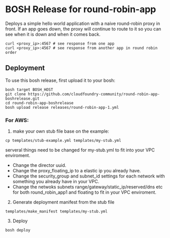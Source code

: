 # BOSH Release for round-robin-app

Deploys a simple hello world application with a naive round-robin proxy in front.
If an app goes down, the proxy will continue to route to it so you can see when it is down and when it comes back.

```
curl <proxy_ip>:4567 # see response from one app
curl <proxy_ip>:4567 # see response from another app in round robin order
```

## Deployment

To use this bosh release, first upload it to your bosh:

```
bosh target BOSH_HOST
git clone https://github.com/cloudfoundry-community/round-robin-app-boshrelease.git
cd round-robin-app-boshrelease
bosh upload release releases/round-robin-app-1.yml
```

### For AWS:

1. make your own stub file base on the example:
  ```
  cp templates/stub-example.yml templates/my-stub.yml
  ```
  serveral things need to be changed for my-stub.yml to fit into your VPC enviroment.

  * Change the director uuid.
  * Change the proxy_floating_ip to a elastic ip you already have.
  * Change the security_group and subnet_id settings for each network with something you already have in your VPC.
  * Change the netwoks subnets range/gateway/static_ip/reserved/dns etc for both round_robin_app1 and floating to fit in your VPC enviroment.

2. Generate deployment manifest from the stub file
  ```
  templates/make_manifest templates/my-stub.yml
  ```
3. Deploy
  ```
  bosh deploy
  ```
